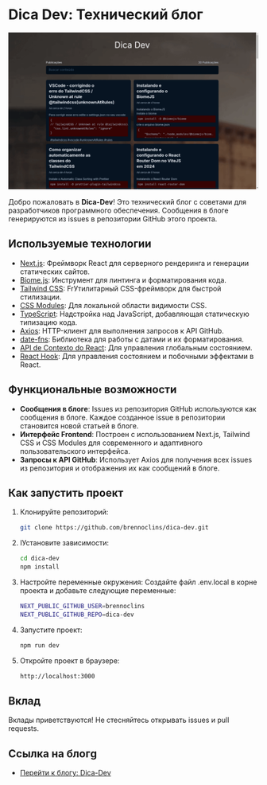 # Dica Dev: Технический блог

![screen](/public/noproject/criandoGIFcomImagens_by_Brenno.gif)

Добро пожаловать в **Dica-Dev**! Это технический блог с советами для разработчиков программного обеспечения. Сообщения в блоге генерируются из issues в репозитории GitHub этого проекта.

## Используемые технологии

- [Next.js](https://nextjs.org/): Фреймворк React для серверного рендеринга и генерации статических сайтов.
- [Biome.js](https://biomejs.dev/): Инструмент для линтинга и форматирования кода.
- [Tailwind CSS](https://tailwindcss.com/docs/guides/nextjs): FrУтилитарный CSS-фреймворк для быстрой стилизации.
- [CSS Modules](): Для локальной области видимости CSS.
- [TypeScript](https://www.typescriptlang.org/): Надстройка над JavaScript, добавляющая статическую типизацию кода.
- [Axios](https://axios-http.com/docs/intro#:~:text=What%20is%20Axios?%20Axios%20is%20a%20promise-based%20HTTP%20Client%20for): HTTP-клиент для выполнения запросов к API GitHub.
- [date-fns](https://date-fns.org/):  Библиотека для работы с датами и их форматирования.
- [API de Contexto do React](https://react.dev/reference/react/useContext): Для управления глобальным состоянием.
- [React Hook](https://react.dev/reference/react/hooks): Для управления состоянием и побочными эффектами в React.

## Функциональные возможности

- **Сообщения в блоге**: Issues из репозитория GitHub используются как сообщения в блоге. Каждое созданное issue в репозитории становится новой статьей в блоге.
- **Интерфейс Frontend**: Построен с использованием Next.js, Tailwind CSS и CSS Modules для современного и адаптивного пользовательского интерфейса.
- **Запросы к API GitHub**: Использует Axios для получения всех issues из репозитория и отображения их как сообщений в блоге.

## Как запустить проект

1. Клонируйте репозиторий:
   ```bash
   git clone https://github.com/brennoclins/dica-dev.git
   ```

2. IУстановите зависимости:
    ```bash
    cd dica-dev
    npm install
    ```

3. Настройте переменные окружения: Создайте файл .env.local в корне проекта и добавьте следующие переменные:
    ```bash
    NEXT_PUBLIC_GITHUB_USER=brennoclins
    NEXT_PUBLIC_GITHUB_REPO=dica-dev
    ```

4. Запустите проект:
    ```bash
    npm run dev
    ```

5. Откройте проект в браузере:
    ```bash
    http://localhost:3000
    ```

## Вклад
Вклады приветствуются! Не стесняйтесь открывать issues и pull requests.


## Ссылка на блогg
- [Перейти к блогу: Dica-Dev](https://dica-dev.vercel.app/)